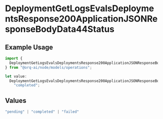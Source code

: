 # DeploymentGetLogsEvalsDeploymentsResponse200ApplicationJSONResponseBodyData44Status

## Example Usage

```typescript
import {
  DeploymentGetLogsEvalsDeploymentsResponse200ApplicationJSONResponseBodyData44Status,
} from "@orq-ai/node/models/operations";

let value:
  DeploymentGetLogsEvalsDeploymentsResponse200ApplicationJSONResponseBodyData44Status =
    "completed";
```

## Values

```typescript
"pending" | "completed" | "failed"
```